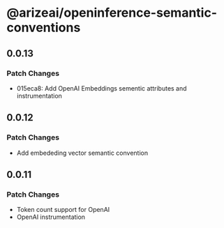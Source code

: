 # @arizeai/openinference-semantic-conventions

## 0.0.13

### Patch Changes

- 015eca8: Add OpenAI Embeddings sementic attributes and instrumentation

## 0.0.12

### Patch Changes

- Add embededing vector semantic convention

## 0.0.11

### Patch Changes

- Token count support for OpenAI
- OpenAI instrumentation
